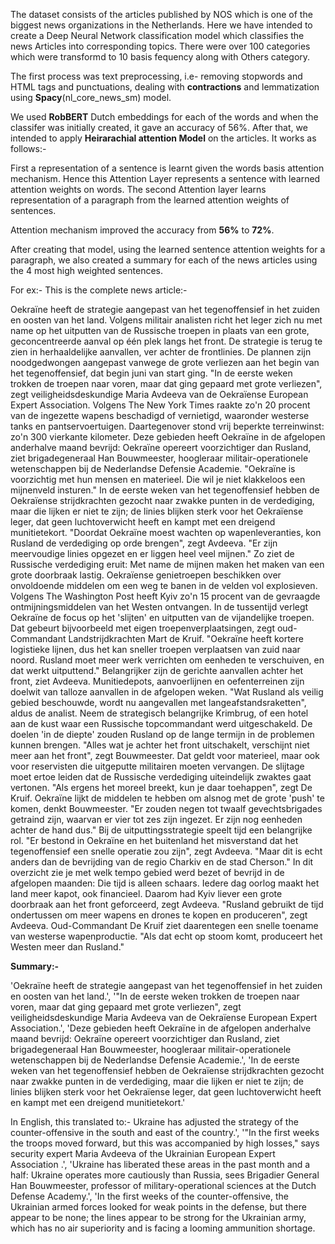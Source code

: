 The dataset consists of the articles published by NOS which is one of the biggest news organizations in the Netherlands. Here we have intended to create a Deep Neural Network classification
model which classifies the news Articles into corresponding topics. There were over 100 categories which were transformd to 10 basis fequency along with Others category.

The first process was text preprocessing, i.e- removing stopwords and HTML tags and punctuations, dealing with **contractions** and lemmatization using **Spacy**(nl_core_news_sm) model.

We used **RobBERT** Dutch embeddings for each of the words and when the classifer was initially created, it gave an accuracy of 56%. 
After that, we intended to apply **Heirarachial attention Model** on the articles. It works as follows:- 

First a representation of a sentence is learnt given the words basis attention mechanism. Hence this Attention Layer represents a sentence with learned attention weights on words.
The second Attention layer learns representation of a paragraph from the learned attention weights of sentences. 

Attention mechanism improved the accuracy from **56%** to **72%**.

After creating that model, using the learned sentence attention weights for a paragraph, we also created a summary for each of the news articles using the 4 most high weighted sentences. 

For ex:- This is the complete news article:- 


Oekraïne heeft de strategie aangepast van het tegenoffensief in het zuiden en oosten van het land. Volgens militair analisten richt het leger zich nu met name op het uitputten van de Russische troepen in plaats van een grote, geconcentreerde aanval op één plek langs het front. De strategie is terug te zien in herhaaldelijke aanvallen, ver achter de frontlinies. De plannen zijn noodgedwongen aangepast vanwege de grote verliezen aan het begin van het tegenoffensief, dat begin juni van start ging. "In de eerste weken trokken de troepen naar voren, maar dat ging gepaard met grote verliezen", zegt veiligheidsdeskundige Maria Avdeeva van de Oekraïense European Expert Association. Volgens The New York Times raakte zo'n 20 procent van de ingezette wapens beschadigd of vernietigd, waaronder westerse tanks en pantservoertuigen. Daartegenover stond vrij beperkte terreinwinst: zo'n 300 vierkante kilometer. Deze gebieden heeft Oekraïne in de afgelopen anderhalve maand bevrijd: Oekraïne opereert voorzichtiger dan Rusland, ziet brigadegeneraal Han Bouwmeester, hoogleraar militair-operationele wetenschappen bij de Nederlandse Defensie Academie. "Oekraïne is voorzichtig met hun mensen en materieel. Die wil je niet klakkeloos een mijnenveld insturen." In de eerste weken van het tegenoffensief hebben de Oekraïense strijdkrachten gezocht naar zwakke punten in de verdediging, maar die lijken er niet te zijn; de linies blijken sterk voor het Oekraïense leger, dat geen luchtoverwicht heeft en kampt met een dreigend munitietekort. "Doordat Oekraïne moest wachten op wapenleveranties, kon Rusland de verdediging op orde brengen", zegt Avdeeva. "Er zijn meervoudige linies opgezet en er liggen heel veel mijnen." Zo ziet de Russische verdediging eruit: Met name de mijnen maken het maken van een grote doorbraak lastig. Oekraïense genietroepen beschikken over onvoldoende middelen om een weg te banen in de velden vol explosieven. Volgens The Washington Post heeft Kyiv zo'n 15 procent van de gevraagde ontmijningsmiddelen van het Westen ontvangen. In de tussentijd verlegt Oekraïne de focus op het 'slijten' en uitputten van de vijandelijke troepen. Dat gebeurt bijvoorbeeld met eigen troepenverplaatsingen, zegt oud-Commandant Landstrijdkrachten Mart de Kruif. "Oekraïne heeft kortere logistieke lijnen, dus het kan sneller troepen verplaatsen van zuid naar noord. Rusland moet meer werk verrichten om eenheden te verschuiven, en dat werkt uitputtend." Belangrijker zijn de gerichte aanvallen achter het front, ziet Avdeeva. Munitiedepots, aanvoerlijnen en oefenterreinen zijn doelwit van talloze aanvallen in de afgelopen weken. "Wat Rusland als veilig gebied beschouwde, wordt nu aangevallen met langeafstandsraketten", aldus de analist. Neem de strategisch belangrijke Krimbrug, of een hotel aan de kust waar een Russische topcommandant werd uitgeschakeld. De doelen 'in de diepte' zouden Rusland op de lange termijn in de problemen kunnen brengen. "Alles wat je achter het front uitschakelt, verschijnt niet meer aan het front", zegt Bouwmeester. Dat geldt voor materieel, maar ook voor reservisten die uitgeputte militairen moeten vervangen. De slijtage moet ertoe leiden dat de Russische verdediging uiteindelijk zwaktes gaat vertonen. "Als ergens het moreel breekt, kun je daar toehappen", zegt De Kruif. Oekraïne lijkt de middelen te hebben om alsnog met de grote 'push' te komen, denkt Bouwmeester. "Er zouden negen tot twaalf gevechtsbrigades getraind zijn, waarvan er vier tot zes zijn ingezet. Er zijn nog eenheden achter de hand dus." Bij de uitputtingsstrategie speelt tijd een belangrijke rol. "Er bestond in Oekraïne en het buitenland het misverstand dat het tegenoffensief een snelle operatie zou zijn", zegt Avdeeva. "Maar dit is echt anders dan de bevrijding van de regio Charkiv en de stad Cherson." In dit overzicht zie je met welk tempo gebied werd bezet of bevrijd in de afgelopen maanden: Die tijd is alleen schaars. Iedere dag oorlog maakt het land meer kapot, ook financieel. Daarom had Kyiv liever een grote doorbraak aan het front geforceerd, zegt Avdeeva. "Rusland gebruikt de tijd ondertussen om meer wapens en drones te kopen en produceren", zegt Avdeeva. Oud-Commandant De Kruif ziet daarentegen een snelle toename van westerse wapenproductie. "Als dat echt op stoom komt, produceert het Westen meer dan Rusland."


**Summary:-**

'Oekraïne heeft de strategie aangepast van het tegenoffensief in het zuiden en oosten van het land.', '"In de eerste weken trokken de troepen naar voren, maar dat ging gepaard met grote verliezen", zegt veiligheidsdeskundige Maria Avdeeva van de Oekraïense European Expert Association.', 'Deze gebieden heeft Oekraïne in de afgelopen anderhalve maand bevrijd: Oekraïne opereert voorzichtiger dan Rusland, ziet brigadegeneraal Han Bouwmeester, hoogleraar militair-operationele wetenschappen bij de Nederlandse Defensie Academie.', 'In de eerste weken van het tegenoffensief hebben de Oekraïense strijdkrachten gezocht naar zwakke punten in de verdediging, maar die lijken er niet te zijn; de linies blijken sterk voor het Oekraïense leger, dat geen luchtoverwicht heeft en kampt met een dreigend munitietekort.'

In English, this translated to:- 
Ukraine has adjusted the strategy of the counter-offensive in the south and east of the country.', '"In the first weeks the troops moved forward, but this was accompanied by high losses," says security expert Maria Avdeeva of the Ukrainian European Expert Association .', 'Ukraine has liberated these areas in the past month and a half: Ukraine operates more cautiously than Russia, sees Brigadier General Han Bouwmeester, professor of military-operational sciences at the Dutch Defense Academy.', 'In the first weeks of the counter-offensive, the Ukrainian armed forces looked for weak points in the defense, but there appear to be none; the lines appear to be strong for the Ukrainian army, which has no air superiority and is facing a looming ammunition shortage.



